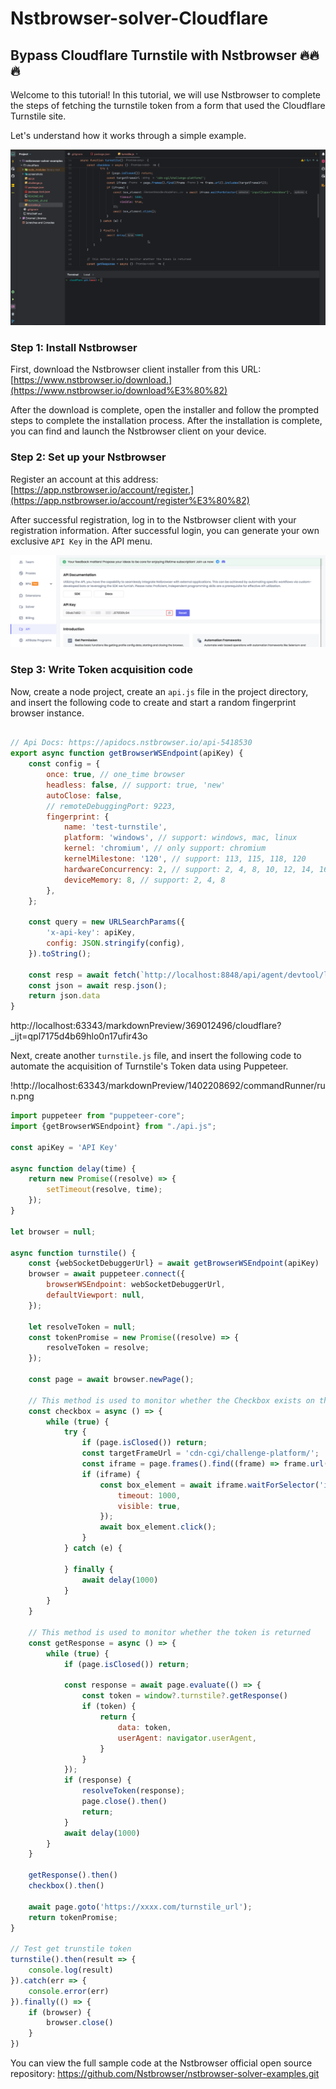# Nstbrowser-solver-Cloudflare

## Bypass Cloudflare Turnstile with Nstbrowser 🔥🔥🔥
Welcome to this tutorial! In this tutorial, we will use Nstbrowser to complete the steps of fetching the turnstile token from a form that used the Cloudflare Turnstile site.

Let's understand how it works through a simple example.

![turnstile_token.gif](./screenshots/turnstile_token.gif)

### **Step 1: Install Nstbrowser**

First, download the Nstbrowser client installer from this URL: [https://www.nstbrowser.io/download.](https://www.nstbrowser.io/download%E3%80%82)

After the download is complete, open the installer and follow the prompted steps to complete the installation process. After the installation is complete, you can find and launch the Nstbrowser client on your device.

### **Step 2: Set up your Nstbrowser**

Register an account at this address: [https://app.nstbrowser.io/account/register.](https://app.nstbrowser.io/account/register%E3%80%82)

After successful registration, log in to the Nstbrowser client with your registration information. After successful login, you can generate your own exclusive `API Key` in the API menu.

![api_key.png](./screenshots/api_key.png)

### **Step 3: Write Token acquisition code**

Now, create a node project, create an `api.js` file in the project directory, and insert the following code to create and start a random fingerprint browser instance.

```jsx

// Api Docs: https://apidocs.nstbrowser.io/api-5418530
export async function getBrowserWSEndpoint(apiKey) {
    const config = {
        once: true, // one_time browser
        headless: false, // support: true, 'new'
        autoClose: false,
        // remoteDebuggingPort: 9223,
        fingerprint: {
            name: 'test-turnstile',
            platform: 'windows', // support: windows, mac, linux
            kernel: 'chromium', // only support: chromium
            kernelMilestone: '120', // support: 113, 115, 118, 120
            hardwareConcurrency: 2, // support: 2, 4, 8, 10, 12, 14, 16
            deviceMemory: 8, // support: 2, 4, 8
        },
    };

    const query = new URLSearchParams({
        'x-api-key': apiKey,
        config: JSON.stringify(config),
    }).toString();

    const resp = await fetch(`http://localhost:8848/api/agent/devtool/launch?${query}`)
    const json = await resp.json();
    return json.data
}
```

http://localhost:63343/markdownPreview/369012496/cloudflare?_ijt=qpl7175d4b69hlo0n17ufir43o

Next, create another `turnstile.js` file, and insert the following code to automate the acquisition of Turnstile's Token data using Puppeteer.

!http://localhost:63343/markdownPreview/1402208692/commandRunner/run.png

```jsx
import puppeteer from "puppeteer-core";
import {getBrowserWSEndpoint} from "./api.js";

const apiKey = 'API Key'

async function delay(time) {
    return new Promise((resolve) => {
        setTimeout(resolve, time);
    });
}

let browser = null;

async function turnstile() {
    const {webSocketDebuggerUrl} = await getBrowserWSEndpoint(apiKey)
    browser = await puppeteer.connect({
        browserWSEndpoint: webSocketDebuggerUrl,
        defaultViewport: null,
    });

    let resolveToken = null;
    const tokenPromise = new Promise((resolve) => {
        resolveToken = resolve;
    });

    const page = await browser.newPage();

    // This method is used to monitor whether the Checkbox exists on the page and click it
    const checkbox = async () => {
        while (true) {
            try {
                if (page.isClosed()) return;
                const targetFrameUrl = 'cdn-cgi/challenge-platform/';
                const iframe = page.frames().find((frame) => frame.url().includes(targetFrameUrl));
                if (iframe) {
                    const box_element = await iframe.waitForSelector('input[type="checkbox"]', {
                        timeout: 1000,
                        visible: true,
                    });
                    await box_element.click();
                }
            } catch (e) {

            } finally {
                await delay(1000)
            }
        }
    }

    // This method is used to monitor whether the token is returned
    const getResponse = async () => {
        while (true) {
            if (page.isClosed()) return;

            const response = await page.evaluate(() => {
                const token = window?.turnstile?.getResponse()
                if (token) {
                    return {
                        data: token,
                        userAgent: navigator.userAgent,
                    }
                }
            });
            if (response) {
                resolveToken(response);
                page.close().then()
                return;
            }
            await delay(1000)
        }
    }

    getResponse().then()
    checkbox().then()

    await page.goto('https://xxxx.com/turnstile_url');
    return tokenPromise;
}

// Test get trunstile token
turnstile().then(result => {
    console.log(result)
}).catch(err => {
    console.error(err)
}).finally(() => {
    if (browser) {
        browser.close()
    }
})
```

You can view the full sample code at the Nstbrowser official open source repository: https://github.com/Nstbrowser/nstbrowser-solver-examples.git
